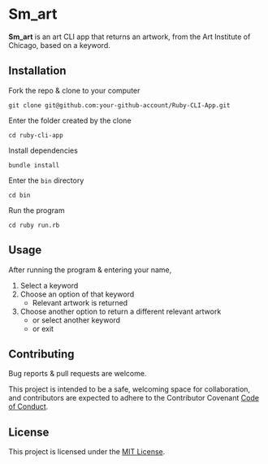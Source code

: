 # Sm_art
**Sm_art** is an art CLI app that returns an artwork, from the Art Institute of Chicago, based on a keyword. 

## Installation 
Fork the repo & clone to your computer

  `git clone git@github.com:your-github-account/Ruby-CLI-App.git`

Enter the folder created by the clone

  `cd ruby-cli-app`

Install dependencies

  `bundle install`

Enter the `bin` directory

  `cd bin`

Run the program

  `cd ruby run.rb`

## Usage
After running the program & entering your name, 


1. Select a keyword
2. Choose an option of that keyword
    * Relevant artwork is returned
3. Choose another option to return a different relevant artwork
    * or select another keyword
    * or exit 

## Contributing
Bug reports & pull requests are welcome. 

This project is intended to be a safe, welcoming space for collaboration, and contributors are expected to adhere to the Contributor Covenant [Code of Conduct](https://www.contributor-covenant.org/version/2/0/code_of_conduct/).

## License
This project is licensed under the [MIT License](https://www.mit.edu/~amini/LICENSE.md). 






